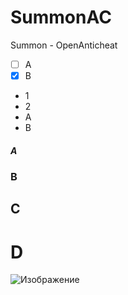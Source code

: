 # SummonAC
Summon - OpenAnticheat

- [ ] A
- [X] B

- 1
- 2
- A
- B

##### A
### B
## C
# D

![Изображение](https://upload.wikimedia.org/wikipedia/commons/thumb/4/48/Markdown-mark.svg/1920px-Markdown-mark.svg.png "Логотип Markdown")

